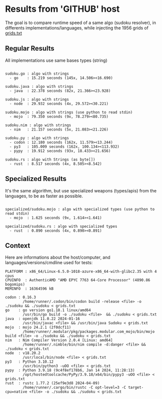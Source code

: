 # Results from 'GITHUB' host

The goal is to compare runtime speed of a same algo (sudoku resolver), in differents implementations/languages, while injecting the 1956 grids of [grids.txt](grids.txt)

## Regular Results

All implementations use same bases types (string)

```

sudoku.go : algo with strings
  - go    : 15.219 seconds (145x, 14.506><16.690)

sudoku.java : algo with strings
  - java  : 22.378 seconds (82x, 21.366><23.928)

sudoku.js : algo with strings
  - node  : 29.932 seconds (4x, 29.572><30.221)

sudoku.mojo : algo with strings (use python to read stdin)
  - mojo  : 79.350 seconds (9x, 78.279><80.735)

sudoku.nim : algo with strings
  - nim   : 21.157 seconds (5x, 21.083><21.226)

sudoku.py : algo with strings
  - codon : 12.180 seconds (162x, 11.579><13.244)
  - py3   : 105.009 seconds (162x, 100.134><113.932)
  - pypy  : 19.912 seconds (93x, 18.433><21.656)

sudoku.rs : algo with Strings (as byte[])
  - rust  : 8.517 seconds (4x, 8.505><8.542)

```

## Specialized Results

It's the same algorithm, but use specialized weapons (types/apis) from the languages, to be as faster as possible.

```

specialized/sudoku.mojo : algo with specialized types (use python to read stdin)
  - mojo  : 1.625 seconds (9x, 1.614><1.641)

specialized/sudoku.rs : algo with specialized types
  - rust  : 0.890 seconds (4x, 0.890><0.891)

```
## Context

Here are informations about the host/computer, and languages/versions/cmdline used for tests:
```
PLATFORM : x86_64/Linux-6.5.0-1018-azure-x86_64-with-glibc2.35 with 4 cpus
CPUINFO  : AuthenticAMD "AMD EPYC 7763 64-Core Processor" (4890.86 bogomips)
MEMINFO  : 16364596 kB

codon : 0.16.3
        /home/runner/.codon/bin/codon build -release <file> -o ./sudoku && ./sudoku < grids.txt
go    : go version go1.18.1 linux/amd64
        /usr/bin/go build -o ./sudoku <file>  && ./sudoku < grids.txt
java  : openjdk 11.0.22 2024-01-16
        /usr/bin/javac <file> && /usr/bin/java Sudoku < grids.txt
mojo  : mojo 24.2.1 (2f0dcf11)
        /home/runner/.modular/pkg/packages.modular.com_mojo/bin/mojo build <file> -o ./sudoku && ./sudoku < grids.txt
nim   : Nim Compiler Version 2.0.4 [Linux: amd64]
        /home/runner/.nimble/bin/nim compile -d:danger <file> && ./sudoku < grids.txt
node  : v18.20.2
        /usr/local/bin/node <file> < grids.txt
py3   : Python 3.10.12
        /usr/bin/python3 -uOO <file> < grids.txt
pypy  : Python 3.9.18 (9c4f8ef178b6, Jan 14 2024, 11:28:13)
        /opt/hostedtoolcache/PyPy/3.9.18/x64/bin/pypy3 -uOO <file> < grids.txt
rust  : rustc 1.77.2 (25ef9e3d8 2024-04-09)
        /home/runner/.cargo/bin/rustc -C opt-level=3 -C target-cpu=native <file> -o ./sudoku && ./sudoku < grids.txt

```


